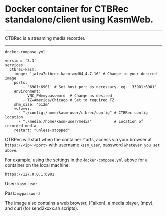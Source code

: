 # Docker container for CTBRec standalone/client using KasmWeb.

---

CTBRec is a streaming media recorder.

---


`docker-compose.yml`
~~~
version: '3.3'
services:
  ctbrec-kasm:
    image: 'jafea7ctbrec-kasm:amd64_4.7.16' # Change to your desired image
    ports:
        - '6901:6901' # Set host port as necessary. eg. '33901:6901'
    environment:
        - VNC_PW=mypassword  # Change as desired
        - TZ=America/Chicago # Set to required TZ
    shm_size: '512m'
    volumes:
      - "./config:/home/kasm-user/ctbrec/config" # CTBRec config location
      - "./media:/home/kasm-user/media"          # Location of recorded media
    restart: "unless-stopped"
~~~

CTBRec will start when the container starts, access via your browser at `https://<ip>:<port>` with username `kasm_user`, password `whatever you set above`.

For example, using the settings in the `docker-compose.yml` above for a container on the local machine:

`https://127.0.0.1:6901`

User: `kasm_user`

Pass: `mypassword`


The image also contains a web browser, (Falkon), a media player, (mpv), and curl (for send2xxxx.sh scripts).

